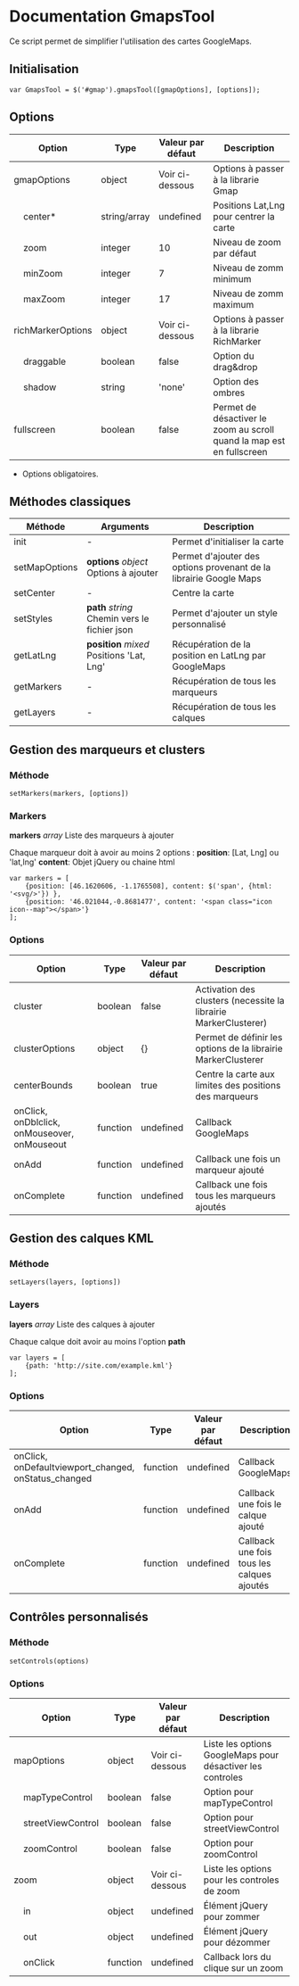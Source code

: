 # Documentation GmapsTool

Ce script permet de simplifier l'utilisation des cartes GoogleMaps.

## Initialisation

    var GmapsTool = $('#gmap').gmapsTool([gmapOptions], [options]);


## Options

| Option                            | Type         | Valeur par défaut | Description                                                           |
|-----------------------------------|--------------|-------------------|-----------------------------------------------------------------------|
| gmapOptions                       | object       | Voir ci-dessous   | Options à passer à la librarie Gmap                                   |
| &nbsp;&nbsp;&nbsp;&nbsp;center*   | string/array | undefined         | Positions Lat,Lng pour centrer la carte                               |
| &nbsp;&nbsp;&nbsp;&nbsp;zoom      | integer      | 10                | Niveau de zoom par défaut                                             |
| &nbsp;&nbsp;&nbsp;&nbsp;minZoom   | integer      | 7                 | Niveau de zomm minimum                                                |
| &nbsp;&nbsp;&nbsp;&nbsp;maxZoom   | integer      | 17                | Niveau de zomm maximum                                                |
| richMarkerOptions                 | object       | Voir ci-dessous   | Options à passer à la librarie RichMarker                             |
| &nbsp;&nbsp;&nbsp;&nbsp;draggable | boolean      | false             | Option du drag&drop                                                   |
| &nbsp;&nbsp;&nbsp;&nbsp;shadow    | string       | 'none'            | Option des ombres                                                     |
| fullscreen                        | boolean      | false             | Permet de désactiver le zoom au scroll quand la map est en fullscreen |

* Options obligatoires.


## Méthodes classiques

| Méthode       | Arguments                                     | Description                                                        |
|---------------|-----------------------------------------------|--------------------------------------------------------------------|
| init          | -                                             | Permet d'initialiser la carte                                      |
| setMapOptions | **options** *object* Options à ajouter        | Permet d'ajouter des options provenant de la librairie Google Maps |
| setCenter     | -                                             | Centre la carte                                                    |
| setStyles     | **path** *string* Chemin vers le fichier json | Permet d'ajouter un style personnalisé                             |
| getLatLng     | **position** *mixed* Positions 'Lat, Lng'     | Récupération de la position en LatLng par GoogleMaps               |
| getMarkers    | -                                             | Récupération de tous les marqueurs                                 |
| getLayers     | -                                             | Récupération de tous les calques                                   |


## Gestion des marqueurs et clusters

### Méthode

    setMarkers(markers, [options])

### Markers

**markers** *array* Liste des marqueurs à ajouter

Chaque marqueur doit à avoir au moins 2 options :
**position**: [Lat, Lng] ou 'lat,lng'
**content**: Objet jQuery ou chaine html

    var markers = [
        {position: [46.1620606, -1.1765508], content: $('span', {html: '<svg/>'}) },
        {position: '46.021044,-0.8681477', content: '<span class="icon icon--map"></span>'}
    ];

### Options

| Option                                       | Type     | Valeur par défaut | Description                                                      |
|----------------------------------------------|----------|-------------------|------------------------------------------------------------------|
| cluster                                      | boolean  | false             | Activation des clusters (necessite la librairie MarkerClusterer) |
| clusterOptions                               | object   | {}                | Permet de définir les options de la librairie MarkerClusterer    |
| centerBounds                                 | boolean  | true              | Centre la carte aux limites des positions des marqueurs          |
| onClick, onDblclick, onMouseover, onMouseout | function | undefined         | Callback GoogleMaps                                              |
| onAdd                                        | function | undefined         | Callback une fois un marqueur ajouté                             |
| onComplete                                   | function | undefined         | Callback une fois tous les marqueurs ajoutés                     |


## Gestion des calques KML

### Méthode

    setLayers(layers, [options])

### Layers

**layers** *array* Liste des calques à ajouter

Chaque calque doit avoir au moins l'option **path**

    var layers = [
        {path: 'http://site.com/example.kml'}
    ];

### Options

| Option                                               | Type     | Valeur par défaut | Description                                |
|------------------------------------------------------|----------|-------------------|--------------------------------------------|
| onClick, onDefaultviewport_changed, onStatus_changed | function | undefined         | Callback GoogleMaps                        |
| onAdd                                                | function | undefined         | Callback une fois le calque ajouté         |
| onComplete                                           | function | undefined         | Callback une fois tous les calques ajoutés |


## Contrôles personnalisés

### Méthode

    setControls(options)

### Options

| Option                                    | Type     | Valeur par défaut | Description                                                |
|-------------------------------------------|----------|-------------------|------------------------------------------------------------|
| mapOptions                                | object   | Voir ci-dessous   | Liste les options GoogleMaps pour désactiver les controles |
| &nbsp;&nbsp;&nbsp;&nbsp;mapTypeControl    | boolean  | false             | Option pour mapTypeControl                                 |
| &nbsp;&nbsp;&nbsp;&nbsp;streetViewControl | boolean  | false             | Option pour streetViewControl                              |
| &nbsp;&nbsp;&nbsp;&nbsp;zoomControl       | boolean  | false             | Option pour zoomControl                                    |
| zoom                                      | object   | Voir ci-dessous   | Liste les options pour les controles de zoom               |
| &nbsp;&nbsp;&nbsp;&nbsp;in                | object   | undefined         | Élément jQuery pour zommer                                 |
| &nbsp;&nbsp;&nbsp;&nbsp;out               | object   | undefined         | Élément jQuery pour dézommer                               |
| &nbsp;&nbsp;&nbsp;&nbsp;onClick           | function | undefined         | Callback lors du clique sur un zoom                        |